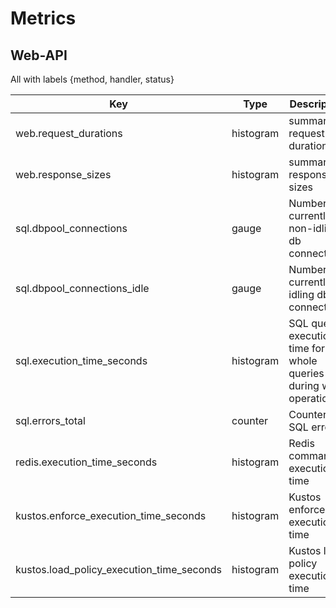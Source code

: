 # Metrics


## Web-API
All with labels {method, handler, status}

| Key                                       | Type      | Description                                                     |
| ----------------------------------------- | --------- | --------------------------------------------------------------- |
| web.request_durations                     | histogram | summary of request durations                                    |
| web.response_sizes                        | histogram | summary of response sizes                                       |
| sql.dbpool_connections                    | gauge     | Number of currently non-idling db connections                   |
| sql.dbpool_connections_idle               | gauge     | Number of currently idling db connections                       |
| sql.execution_time_seconds                | histogram | SQL query execution time for whole queries during web operation |
| sql.errors_total                          | counter   | Counter of SQL errors                                           |
| redis.execution_time_seconds              | histogram | Redis command execution time                                    |
| kustos.enforce_execution_time_seconds     | histogram | Kustos enforce execution time                                   |
| kustos.load_policy_execution_time_seconds | histogram | Kustos load policy execution time                               |
